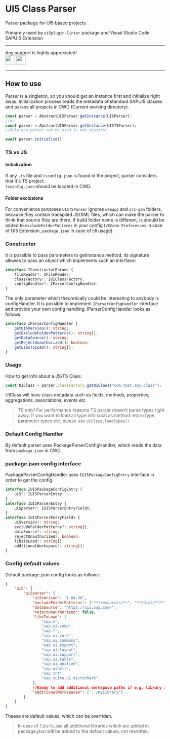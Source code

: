 # UI5 Class Parser

Parser package for UI5 based projects

Primarely used by `ui5plugin-linter` package and Visual Studio Code SAPUI5 Extension

---

Any support is highly appreciated!<br/>
[<img src="https://img.shields.io/static/v1?label=Sponsor&message=%E2%9D%A4&logo=GitHub&color=%23fe8e86" height="30"/>](https://github.com/sponsors/iljapostnovs)
[<img src="https://newbie.zeromesh.net/donate.7.6.svg" height="30"/>](https://donate.cafe/iljapostnovs)

---

## How to use

Parser is a singleton, so you should get an instance first and initialize right away.
Initialization process reads the metadata of standard SAPUI5 classes and parses all projects in CWD (Current working directory).

```ts
const parser = AbstractUI5Parser.getInstance(UI5Parser);
//or
const parser = AbstractUI5Parser.getInstance(UI5TSParser);
//Only one parser can be used in one session!

await parser.initialize();
```

### TS vs JS

#### Initialization

If any `.ts` file and `tsconfig.json` is found in the project, parser considers that it's TS project. <br/>
`tsconfig.json` should be located in CWD.

#### Folder exclusions

For convenience purposes `UI5TSParser` ignores `webapp` and `src-gen` folders, because they contain transpiled JS/XML files, which can make the parser to think that source files are there. If build folder name is different, is should be added to `excludeFolderPatterns` in your config (`VSCode Preferences` in case of UI5 Extension, `package.json` in case of cli usage).

### Constructor

It is possible to pass parameters to getInstance method, its signature allowes to pass an object which implements such an interface:

```ts
interface IConstructorParams {
	fileReader?: IFileReader;
	classFactory?: IUIClassFactory;
	configHandler?: IParserConfigHandler;
}
```

The only parameter which theoretically could be interesting to anybody is configHandler.
It is possible to implement `IParserConfigHandler` interface and provide your own config handling.
IParserConfigHandler looks as follows:

```ts
interface IParserConfigHandler {
	getUI5Version(): string;
	getExcludeFolderPatterns(): string[];
	getDataSource(): string;
	getRejectUnauthorized(): boolean;
	getLibsToLoad(): string[];
}
```

### Usage

How to get info about a JS/TS Class:

```ts
const UIClass = parser.classFactory.getUIClass("com.test.any.class");
```

UIClass will have class metadata such as fields, methods, properties, aggregations, associations, events etc.

> _TS only!_ For performance reasons TS parser doesn't parse types right away. If you want to load all type info such as method return type, parameter types etc, please use `UIClass.loadTypes()`

### Default Config Handler

By default parser uses PackageParserConfigHandler, which reads the data from `package.json` in CWD.

### package.json config interface

PackageParserConfigHandler uses `IUI5PackageConfigEntry` interface in order to get the config.

```ts
interface IUI5PackageConfigEntry {
	ui5?: IUI5ParserEntry;
}
interface IUI5ParserEntry {
	ui5parser?: IUI5ParserEntryFields;
}
interface IUI5ParserEntryFields {
	ui5version?: string;
	excludeFolderPatterns?: string[];
	dataSource?: string;
	rejectUnauthorized?: boolean;
	libsToLoad?: string[];
	additionalWorkspace?: string[];
}
```

### Config default values

Default package.json config looks as follows:

```json
{
	"ui5": {
		"ui5parser": {
			"ui5version": "1.84.30",
			"excludeFolderPatterns": ["**/resources/**", "**/dist/**/**", "**/node_modules/**"],
			"dataSource": "https://ui5.sap.com/",
			"rejectUnauthorized": false,
			"libsToLoad": [
				"sap.m",
				"sap.ui.comp",
				"sap.f",
				"sap.ui.core",
				"sap.ui.commons",
				"sap.ui.export",
				"sap.ui.layout",
				"sap.ui.support",
				"sap.ui.table",
				"sap.ui.unified",
				"sap.ushell",
				"sap.tnt",
				"sap.suite.ui.microchart"
			],
			//Handy to add additional workspace paths if e.g. library is outside of CWD
			"additionalWorkspaces": ["../MyLibrary"]
		}
	}
}
```

Theese are default values, which can be overriden.

> In case of `libsToLoad` all additional libraries which are added in package.json will be added to the default values, not rewritten.
